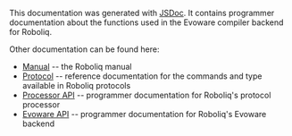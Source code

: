 This documentation was generated with [JSDoc](http://usejsdoc.org).
It contains programmer documentation about the functions used in the
Evoware compiler backend for Roboliq.

Other documentation can be found here:

* [Manual](../manual/index.html) -- the Roboliq manual
* [Protocol](../protocol/index.html) -- reference documentation for the commands and type available in Roboliq protocols
* [Processor API](../roboliq-processor/index.html) -- programmer documentation for Roboliq's protocol processor
* [Evoware API](../roboliq-evoware/index.html) -- programmer documentation for Roboliq's Evoware backend

